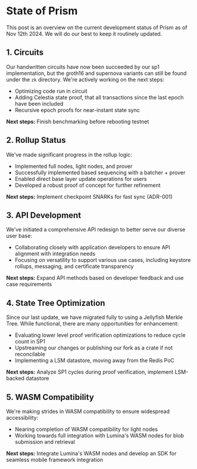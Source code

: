# State of Prism

This post is an overview on the current development status of Prism as of Nov 12th 2024. We will do our best to keep it routinely updated.

## 1. Circuits

Our handwritten circuits have now been succeeded by our sp1 implementation, but the groth16 and supernova variants can still be found under the `zk` directory.
We're actively working on the next steps:

- Optimizing code run in circuit
- Adding Celestia state proof, that all transactions since the last epoch have been included
- Recursive epoch proofs for near-instant state sync

**Next steps:** Finish benchmarking before rebooting testnet

## 2. Rollup Status

We've made significant progress in the rollup logic:

- Implemented full nodes, light nodes, and prover
- Successfully implemented based sequencing with a batcher + prover
- Enabled direct base layer update operations for users
- Developed a robust proof of concept for further refinement

**Next steps:** Implement checkpoint SNARKs for fast sync (ADR-001)

## 3. API Development

We've initiated a comprehensive API redesign to better serve our diverse user base:

- Collaborating closely with application developers to ensure API alignment with integration needs
- Focusing on versatility to support various use cases, including keystore rollups, messaging, and certificate transparency

**Next steps:** Expand API methods based on developer feedback and use case requirements

## 4. State Tree Optimization

Since our last update, we have migrated fully to using a Jellyfish Merkle Tree. While functional, there are many opportunities for enhancement:

- Evaluating lower level proof verification optimizations to reduce cycle count in SP1
- Upstreaming our changes or publishing our fork as a crate if not reconcilable
- Implementing a LSM datastore, moving away from the Redis PoC

**Next steps:** Analyze SP1 cycles during proof verification, implement LSM-backed datastore

## 5. WASM Compatibility

We're making strides in WASM compatibility to ensure widespread accessibility:

- Nearing completion of WASM compatibility for light nodes
- Working towards full integration with Lumina's WASM nodes for blob submission and retrieval

**Next steps:** Integrate Lumina's WASM nodes and develop an SDK for seamless mobile framework integration
